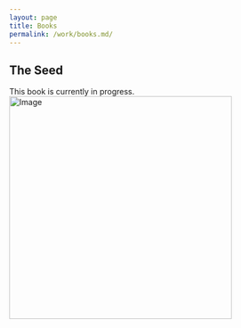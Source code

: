 ```yaml
---
layout: page
title: Books
permalink: /work/books.md/
---
```


## The Seed
This book is currently in progress.
<img src="file:///Users/julia/Library/Messages/Attachments/11/01/6AA78A9F-AB20-4026-8271-37EE75906E8C/PNG%20image.png" alt="Image" width="400">
